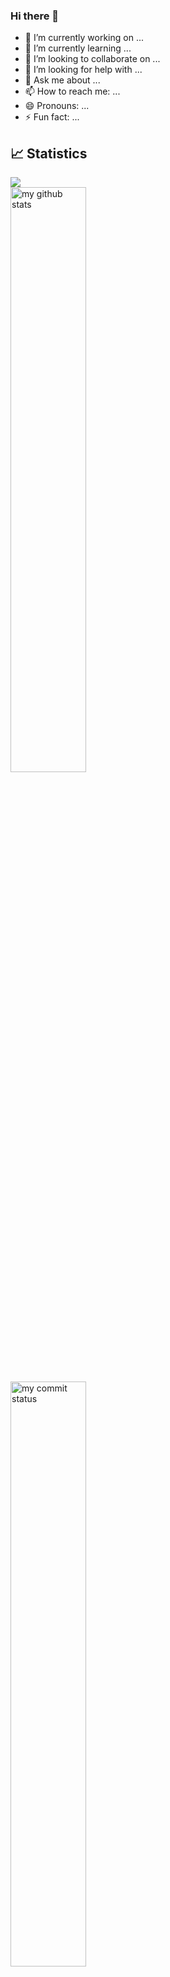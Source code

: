 ### Hi there 👋

- 🔭 I’m currently working on ...
- 🌱 I’m currently learning ...
- 👯 I’m looking to collaborate on ...
- 🤔 I’m looking for help with ...
- 💬 Ask me about ...
- 📫 How to reach me: ...
- 😄 Pronouns: ...
- ⚡ Fun fact: ...

## 📈 Statistics

![](https://komarev.com/ghpvc/?username=nathanColton)
<br>
 <img src="https://github-readme-stats.vercel.app/api?username=nathanColton&theme=chartreuse-dark" alt="my github stats" width="49%"/>
<br>
 <img src="https://github-readme-streak-stats.herokuapp.com/?user=nathanColton&theme=chartreuse-dark" alt="my commit status" width="49%"/>
<br>
 <img src="https://github-readme-stats.vercel.app/api/top-langs/?username=nathanColton&theme=chartreuse-dark&layout=compact" alt="languages" width="49%">
